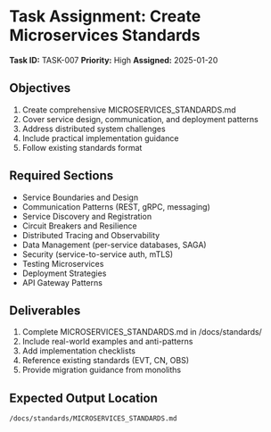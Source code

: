 # Task Assignment: Create Microservices Standards

**Task ID:** TASK-007
**Priority:** High
**Assigned:** 2025-01-20

## Objectives
1. Create comprehensive MICROSERVICES_STANDARDS.md
2. Cover service design, communication, and deployment patterns
3. Address distributed system challenges
4. Include practical implementation guidance
5. Follow existing standards format

## Required Sections
- Service Boundaries and Design
- Communication Patterns (REST, gRPC, messaging)
- Service Discovery and Registration
- Circuit Breakers and Resilience
- Distributed Tracing and Observability
- Data Management (per-service databases, SAGA)
- Security (service-to-service auth, mTLS)
- Testing Microservices
- Deployment Strategies
- API Gateway Patterns

## Deliverables
1. Complete MICROSERVICES_STANDARDS.md in /docs/standards/
2. Include real-world examples and anti-patterns
3. Add implementation checklists
4. Reference existing standards (EVT, CN, OBS)
5. Provide migration guidance from monoliths

## Expected Output Location
`/docs/standards/MICROSERVICES_STANDARDS.md`